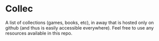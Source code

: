 # Collec
A list of collections (games, books, etc), in  away that is hosted only on github (and thus is easily accessible everywhere). Feel free to use any resources available in this repo. 
